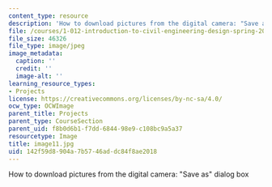 ```yaml
---
content_type: resource
description: 'How to download pictures from the digital camera: "Save as" dialog box'
file: /courses/1-012-introduction-to-civil-engineering-design-spring-2002/142f59d8904a7b5746addc84f8ae2018_image11.jpg
file_size: 46326
file_type: image/jpeg
image_metadata:
  caption: ''
  credit: ''
  image-alt: ''
learning_resource_types:
- Projects
license: https://creativecommons.org/licenses/by-nc-sa/4.0/
ocw_type: OCWImage
parent_title: Projects
parent_type: CourseSection
parent_uid: f8b0d6b1-f7dd-6844-98e9-c108bc9a5a37
resourcetype: Image
title: image11.jpg
uid: 142f59d8-904a-7b57-46ad-dc84f8ae2018
---
```

How to download pictures from the digital camera: "Save as" dialog box